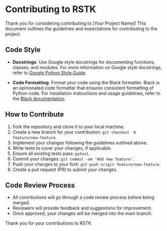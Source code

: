 # Contributing to RSTK

Thank you for considering contributing to [Your Project Name]! This document outlines the guidelines and expectations for contributing to the project.

## Code Style

- **Docstrings**: Use Google style docstrings for documenting functions, classes, and modules. For more information on Google style docstrings, refer to [Google Python Style Guide](https://google.github.io/styleguide/pyguide.html#38-comments-and-docstrings).

- **Code Formatting**: Format your code using the Black formatter. Black is an opinionated code formatter that ensures consistent formatting of Python code. For installation instructions and usage guidelines, refer to the [Black documentation](https://black.readthedocs.io/en/stable/).

## How to Contribute

1. Fork the repository and clone it to your local machine.
2. Create a new branch for your contribution: `git checkout -b feature/new-feature`.
3. Implement your changes following the guidelines outlined above.
4. Write tests to cover your changes, if applicable.
5. Ensure all existing tests pass: `pytest`.
6. Commit your changes: `git commit -am 'Add new feature'`.
7. Push your changes to your fork: `git push origin feature/new-feature`.
8. Create a pull request (PR) to submit your changes.

## Code Review Process

- All contributions will go through a code review process before being merged.
- Reviewers will provide feedback and suggestions for improvement.
- Once approved, your changes will be merged into the main branch.

Thank you for your contributions to RSTK
